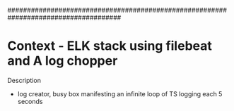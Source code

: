 #####################################################################################
# Context - ELK stack using filebeat and A log chopper
Description
 - log creator, busy box manifesting an infinite loop of TS logging each 5 seconds

